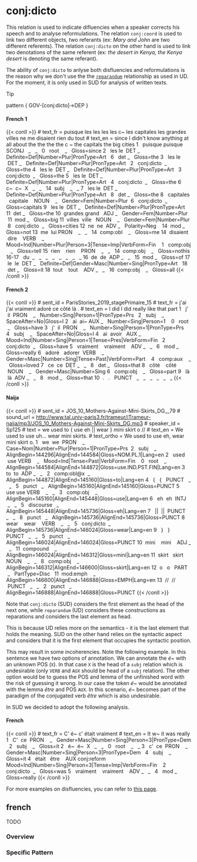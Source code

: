 # conj:dicto

This relation is used to indicate difluencies when a speaker corrects his speech and to analyse reformulations. The relation `conj:coord` is used to link two different objects, two referants (ex: *Mary and John* are two different referents). The relation `conj:dicto` on the other hand is used to link two denotations of the same referent (ex: *the desert in Kenya, the Kenya desert* is denoting the same referant).

The ability of `conj:dicto` to anlyse both disfluencies and reformulations is the reason why we don't use the the [`reparandum`](https://universaldependencies.org/u/dep/reparandum.html) relationship as used in UD. For the moment, it is only used in SUD for analysis of written texts.

>[!tip]
> pattern { GOV-[conj:dicto]->DEP }

<!-- tabs:start -->
#### **French 1**
{{< conll >}}
\# text_fr = puisque les les les les c~ les capitales les grandes villes ne me disaient rien du tout
\# text_en = since I didn't know anything at all about the the the the c ~ the capitals the big cities
1   puisque puisque SCONJ   _   _   0   root    _   Gloss=since
2   les le  DET _   Definite=Def|Number=Plur|PronType=Art   6   det _   Gloss=the
3   les le  DET _   Definite=Def|Number=Plur|PronType=Art   2   conj:dicto  _   Gloss=the
4   les le  DET _   Definite=Def|Number=Plur|PronType=Art   3   conj:dicto  _   Gloss=the
5   les le  DET _   Definite=Def|Number=Plur|PronType=Art   4   conj:dicto  _   Gloss=the
6   c~  c~  X   _   _   14  subj    _   _
7   les le  DET _   Definite=Def|Number=Plur|PronType=Art   8   det _   Gloss=the
8   capitales   capitale    NOUN    _   Gender=Fem|Number=Plur  6   conj:dicto  _   Gloss=capitals
9   les le  DET _   Definite=Def|Number=Plur|PronType=Art   11  det _   Gloss=the
10  grandes grand   ADJ _   Gender=Fem|Number=Plur  11  mod _   Gloss=big
11  villes  ville   NOUN    _   Gender=Fem|Number=Plur  8   conj:dicto  _   Gloss=cities
12  ne  ne  ADV _   Polarity=Neg    14  mod _   Gloss=not
13  me  lui PRON    _   _   14  comp:obl    _   Gloss=me
14  disaient    dire    VERB    _   Mood=Ind|Number=Plur|Person=3|Tense=Imp|VerbForm=Fin    1   comp:obj    _   Gloss=tell
15  rien    rien    PRON    _   _   14  comp:obj    _   Gloss=nothis
16-17   du  _   _   _   _   _   _   _   _
16  de  de  ADP _   _   15  mod _   Gloss=of
17  le  le  DET _   Definite=Def|Gender=Masc|Number=Sing|PronType=Art   18  det _   Gloss=it
18  tout    tout    ADV _   _   16  comp:obj    _   Gloss=all
{{< /conll >}}

#### **French 2**
{{< conll >}}
\# sent_id = ParisStories_2019_stagePrimaire_15
\# text_fr = j'ai j'ai vraiment adoré ce côté là .
\# text_en = I did I did really like that part
1   j'  il  PRON    _   Number=Sing|Person=1|PronType=Prs   2   subj    _   SpaceAfter=No|Gloss=I
2   ai  ai~ AUX _   Number=Sing|Person=1    0   root    _   Gloss=have
3   j'  il  PRON    _   Number=Sing|Person=1|PronType=Prs   4   subj    _   SpaceAfter=No|Gloss=I
4   ai  avoir   AUX _   Mood=Ind|Number=Sing|Person=1|Tense=Pres|VerbForm=Fin   2   conj:dicto  _   Gloss=have
5   vraiment    vraiment    ADV _   _   6   mod _   Gloss=really
6   adoré   adorer  VERB    _   Gender=Masc|Number=Sing|Tense=Past|VerbForm=Part    4   comp:aux    _   Gloss=loved
7   ce  ce  DET _   _   8   det _   Gloss=that
8   côté    côté    NOUN    _   Gender=Masc|Number=Sing 6   comp:obj    _   Gloss=part
9   là  là  ADV _   _   8   mod _   Gloss=that
10  .   .   PUNCT   _   _   _   _   _   _
{{< /conll >}}

#### **Naija**
{{< conll >}}
\# sent_id = JOS_10_Mothers-Against-Mini-Skirts_DG__79
\# sound_url = http://www.tal.univ-paris3.fr/trameur/iTrameur-naija/mp3/JOS_10_Mothers-Against-Mini-Skirts_DG.mp3
\# speaker_id = Sp125
\# text = we used to { use eh || wear } mini skirt o //
\# text_en = We used to use uh... wear mini skirts.
\# text_ortho = We used to use eh, wear mini skirt o.
1   we  we  PRON    _   Case=Nom|Number=Plur|Person=1|PronType=Prs  2   subj    _   AlignBegin=144296|AlignEnd=144584|Gloss=NOM.PL.1|Lang=en
2   used    use VERB    _   Mood=Ind|Tense=Past|VerbForm=Fin    0   root    _   AlignBegin=144584|AlignEnd=144872|Gloss=use.IND.PST.FIN|Lang=en
3   to  to  ADP _   _   2   comp:obl@x  _   AlignBegin=144872|AlignEnd=145160|Gloss=to|Lang=en
4   {   {   PUNCT   _   _   5   punct   _   AlignBegin=145160|AlignEnd=145160|Gloss=PUNCT
5   use use VERB    _   _   3   comp:obj    _   AlignBegin=145160|AlignEnd=145448|Gloss=use|Lang=en
6   eh  eh  INTJ    _   _   5   discourse   _   AlignBegin=145448|AlignEnd=145736|Gloss=eh|Lang=en
7   ||  ||  PUNCT   _   _   8   punct   _   AlignBegin=145736|AlignEnd=145736|Gloss=PUNCT
8   wear    wear    VERB    _   _   5   conj:dicto  _   AlignBegin=145736|AlignEnd=146024|Gloss=wear|Lang=en
9   }   }   PUNCT   _   _   5   punct   _   AlignBegin=146024|AlignEnd=146024|Gloss=PUNCT
10  mini    mini    ADJ _   _   11  compound    _   AlignBegin=146024|AlignEnd=146312|Gloss=mini|Lang=en
11  skirt   skirt   NOUN    _   _   8   comp:obj    _   AlignBegin=146312|AlignEnd=146600|Gloss=skirt|Lang=en
12  o   o   PART    _   PartType=Disc   11  mod:emph    _   AlignBegin=146600|AlignEnd=146888|Gloss=EMPH|Lang=en
13  //  //  PUNCT   _   _   2   punct   _   AlignBegin=146888|AlignEnd=146888|Gloss=PUNCT
{{< /conll >}}
<!-- tabs:end -->
  

Note that `conj:dicto` (SUD) considers the first element as the head of the next one, while `reparandum` (UD) considers these constructions as reparations and considers the last element as head.

This is because UD relies more on the semantics - it is the last element that holds the meaning. SUD on the other hand relies on the syntactic aspect and considers that it is the first element that occupies the syntactic position.

This may result in some incoherencies. Note the following example. In this sentence we have two options of annotation. We can annotate the *é~* with an unknown POS (`X`). In that case `X` is the head of a `subj` relation which is undesirable (only `VERB` and `AUX` should be head of a `subj` relation). The other option would be to guess the POS and lemma of the unfinished word with the risk of guessing it wrong. In our case the token *é~* would be annotated with the lemma *être* and POS `AUX`. In this scenario, *é~* becomes part of the paradigm of the conjugated verb *être* which is also undesirable.

In SUD we decided to adopt the following analysis.
<!-- tabs:start -->
#### **French**
{{< conll >}}
\# text_fr = C' é~ c' était vraiment
\# text_en = It w~ it was really
1   C'  ce  PRON    _   Gender=Masc|Number=Sing|Person=3|PronType=Dem   2   subj    _   Gloss=it
2   é~  é~  X   _   _   0   root    _   _
3   c'  ce  PRON    _   Gender=Masc|Number=Sing|Person=3|PronType=Dem   4   subj    _   Gloss=it
4   était   être    AUX conj:reform Mood=Ind|Number=Sing|Person=3|Tense=Imp|VerbForm=Fin    2   conj:dicto  _   Gloss=was
5   vraiment    vraiment    ADV _   _   4   mod _   Gloss=really
{{< /conll >}}
<!-- tabs:end -->
  
For more examples on disfluencies, you can refer to [this page](../../Particular_construction/disfluency.md).




## french

TODO
### Overview

### Specific Pattern


